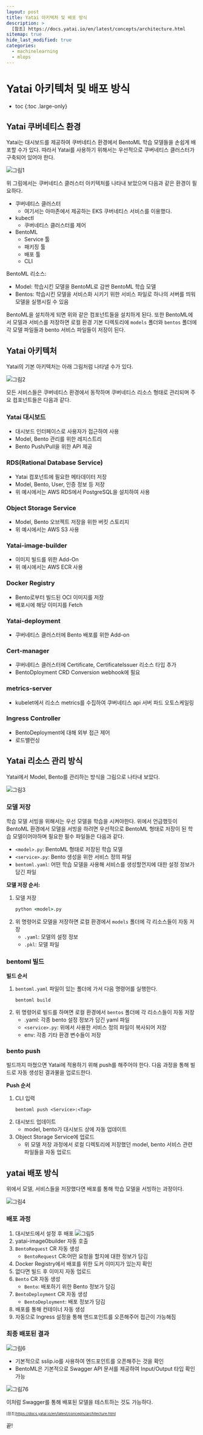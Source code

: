 ```yaml
---
layout: post
title: Yatai 아키텍처 및 배포 방식
description: >
  [참조] https://docs.yatai.io/en/latest/concepts/architecture.html
sitemap: true
hide_last_modified: true
categories:
  - machinelearning
  - mlops
---
```


# Yatai 아키텍처 및 배포 방식

* toc
{:toc .large-only}

## Yatai 쿠버네티스 환경

Yatai는 대시보드를 제공하여 쿠버네티스 환경에서 BentoML 학습 모델들을 손쉽게 배포할 수가 있다. 따라서 Yatai를 사용하기 위해서는 우선적으로 쿠버네티스 클러스터가 구축되어 있어야 한다.

![그림1](../../../assets/img/mlops/yatai_k8s.png)

위 그림에서는 쿠버네티스 클러스터 아키텍처를 나타내 보았으며 다음과 같은 환경이 필요하다.

- 쿠버네티스 클러스터
  - 여기서는 아마존에서 제공하는 EKS 쿠버네티스 서비스를 이용했다.
- kubectl
  - 쿠버네티스 클러스터를 제어
- BentoML
  - Service 툴
  - 패키징 툴
  - 배포 툴
  - CLI

BentoML 리소스:  
- Model: 학습시킨 모델을 BentoML로 감싼 BentoML 학습 모델
- Bentos: 학습시킨 모델을 서비스화 시키기 위한 서비스 파일로 하나의 서버를 띄워 모델을 실행시킬 수 있음

BentoML을 설치하게 되면 위와 같은 컴포넌트들을 설치하게 된다. 또한 BentoML에서 모델과 서비스를 저장하면 로컬 환경 기본 디렉토리에 `models` 폴더와 `bentos` 폴더에 각 모델 파일들과 bento 서비스 파일들이 저장이 된다.

## Yatai 아키텍처

Yatai의 기본 아키텍처는 아래 그림처럼 나타낼 수가 있다.

![그림2](../../../assets/img/mlops/yatai_arc.png)

모든 서비스들은 쿠버네티스 환경에서 동작하며 쿠버네티스 리소스 형태로 관리되며 주요 컴포넌트들은 다음과 같다.

### Yatai 대시보드

- 대시보드 인터페이스로 사용자가 접근하여 사용
- Model, Bento 관리를 위한 레지스트리
- Bento Push/Pull을 위한 API 제공

### RDS(Rational Database Service)

- Yatai 컴포넌트에 필요한 메타데이터 저장
- Model, Bento, User, 인증 정보 등 저장
- 위 예시에서는 AWS RDS에서 PostgreSQL을 설치하여 사용

### Object Storage Service

- Model, Bento 오브젝트 저장을 위한 버킷 스토리지
- 위 예시에서는 AWS S3 사용

### Yatai-image-builder

- 이미지 빌드를 위한 Add-On
- 위 예시에서는 AWS ECR 사용

### Docker Registry

- Bento로부터 빌드된 OCI 이미지를 저장
- 배포시에 해당 이미지를 Fetch

### Yatai-deployment

- 쿠버네티스 클러스터에 Bento 배포를 위한 Add-on

### Cert-manager

- 쿠버네티스 클러스터에 Certificate, CertificateIssuer 리소스 타입 추가
- BentoDployment CRD Conversion webhook에 필요

### metrics-server

- kubelet에서 리소스 metrics를 수집하여 쿠버네티스 api 서버 파드 오토스케일링

### Ingress Controller

- BentoDeployment에 대해 외부 접근 제어
- 로드밸런싱

## Yatai 리소스 관리 방식

Yatai에서 Model, Bento를 관리하는 방식을 그림으로 나타내 보았다.

![그림3](../../../assets/img/mlops/yatai_management.png)

### 모델 저장

학습 모델 서빙을 위해서는 우선 모델을 학습을 시켜야한다. 위에서 언급했듯이 BentoML 환경에서 모델을 서빙을 하려면 우선적으로 BentoML 형태로 저장이 된 학습 모델이어야하며 필요한 필수 파일들은 다음과 같다.

- `<model>.py`: BentoML 형태로 저장된 학습 모델 
- `<service>.py`: Bento 생성을 위한 서비스 정의 파일
- `bentoml.yaml`: 어떤 학습 모델을 사용해 서비스를 생성할껀지에 대한 설정 정보가 담긴 파일

**모델 저장 순서:**

1. 모델 저장  
    ```cmd
    python <model>.py
    ```
2. 위 명령어로 모델을 저장하면 로컬 환경에서 `models` 폴더에 각 리소스들이 자동 저장
    - `.yaml`: 모델의 설정 정보
    - `.pkl`: 모델 파일

### bentoml 빌드

**빌드 순서**

1. `bentoml.yaml` 파일이 있는 폴더에 가서 다음 명령어를 실행한다.
    ```
    bentoml build
    ```
2. 위 명령어로 빌드를 하며면 로컬 환경에서 `bentos` 폴더에 각 리소스들이 자동 저장
    - .yaml: 각종 bento 설정 정보가 담긴 yaml 파일
    - `<service>.py`: 위에서 사용한 서비스 정의 파일이 복사되어 저장
    - env: 각종 기타 환경 변수들이 저장

### bento push

빌드까지 마쳤으면 Yatai에 적용하기 위해 push를 해주어야 한다. 다음 과정을 통해 빌드로 자동 생성된 결과물을 업로드한다.

**Push 순서**

1. CLI 입력
    ```
    bentoml push <Service>:<Tag>
    ```
2. 대시보드 업데이트
   - model, bento가 대시보드 상에 자동 업데이트
3. Object Storage Service에 업로드
   - 위 모델 저장 과정에서 로컬 디렉토리에 저장했던 model, bento 서비스 관련 파일들을 자동 업로드 

## yatai 배포 방식

위에서 모델, 서비스들을 저장했다면 배포를 통해 학습 모델을 서빙하는 과정이다.

![그림4](../../../assets/img/mlops/yatai_depo.png)

### 배포 과정

1. 대시보드에서 설정 후 배포
    ![그림5](../../../assets/img/mlops/yatai_depo_dashboard.png)
2. yatai-image0builder 자동 호출
3. `BentoRequest` CR 자동 생성
   - `BentoRequest` CR:어떤 요청을 할지에 대한 정보가 담김
4. Docker Registry에서 배포를 위한 도커 이미지가 있는지 확인
5. 없다면 빌드 후 이미지 자동 업로드
6. `Bento` CR 자동 생성
   - `Bento`: 배포하기 위한 Bento 정보가 담김
7. `BentoDeployment` CR 자동 생성
   - `BentoDeployment`: 배포 정보가 담김
8. 배포를 통해 컨테이너 자동 생성
9. 자동으로 Ingress 설정을 통해 엔드포인트를 오픈해주어 접근이 가능해짐

### 최종 배포된 결과

![그림6](../../../assets/img/mlops/yatai_depo_result.png)

- 기본적으로 sslip.io를 사용하여 엔드포인트를 오픈해주는 것을 확인
- BentoML은 기본적으로 Swagger API 문서를 제공하여 Input/Output 타입 확인 가능

![그림76](../../../assets/img/mlops/yatai_depo_predict.png)

이처럼 Swagger를 통해 배포된 모델을 테스트하는 것도 가능하다.




<span style="font-size:70%">[참조]https://docs.yatai.io/en/latest/concepts/architecture.html</span>

끝!
